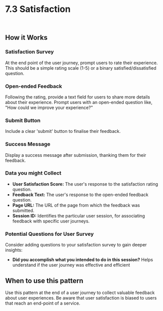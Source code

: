 # 7.3 Satisfaction

<div data-full-width="false">

<figure><img src="../../../../@site/static/img/Satisfaction.png" alt=""><figcaption></figcaption></figure>

</div>

<figure><img src="../../../../@site/static/img/Satisfaction - Example implementation.png" alt=""><figcaption></figcaption></figure>

## **How it Works**

### **Satisfaction Survey**

At the end point of the user journey, prompt users to rate their experience. This should be a simple rating scale (1-5) or a binary satisfied/dissatisfied question.

### **Open-ended Feedback**

Following the rating, provide a text field for users to share more details about their experience. Prompt users with an open-ended question like, "How could we improve your experience?"

### **Submit Button**

Include a clear 'submit' button to finalise their feedback.

### **Success Message**

Display a success message after submission, thanking them for their feedback.

### **Data you might Collect**

* **User Satisfaction Score:** The user's response to the satisfaction rating question.
* **Feedback Text:** The user's response to the open-ended feedback question.
* **Page URL:** The URL of the page from which the feedback was submitted.
* **Session ID:** Identifies the particular user session, for associating feedback with specific user journeys.

### **Potential Questions for User Survey**

Consider adding questions to your satisfaction survey to gain deeper insights:

* **Did you accomplish what you intended to do in this session?** Helps understand if the user journey was effective and efficient

## **When to use this pattern**

Use this pattern at the end of a user journey to collect valuable feedback about user experiences. Be aware that user satisfaction is biased to users that reach an end-point of a service.

##
